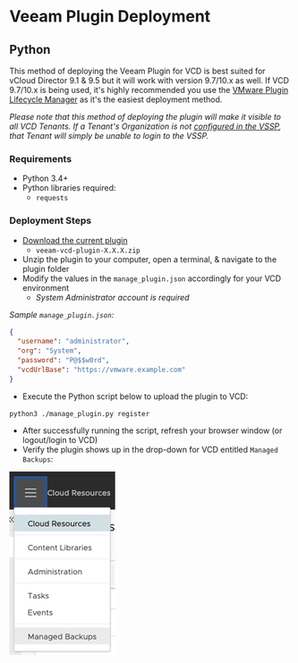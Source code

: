 # Veeam Plugin Deployment

## Python

This method of deploying the Veeam Plugin for VCD is best suited for vCloud Director 9.1 & 9.5 but it will work with version 9.7/10.x as well. If VCD 9.7/10.x is being used, it's highly recommended you use the [VMware Plugin Lifecycle Manager](plugin-deploy-plugin-manager.md) as it's the easiest deployment method.

*Please note that this method of deploying the plugin will make it visible to all VCD Tenants. If a Tenant's Organization is not [configured in the VSSP](https://helpcenter.veeam.com/docs/backup/em/em_configure_vcd_org.html?ver=95u4), that Tenant will simply be unable to login to the VSSP.*

### Requirements

* Python 3.4+
* Python libraries required:
  * `requests`

### Deployment Steps

* [Download the current plugin](https://github.com/VeeamHub/veeam-plugin-for-vcd/releases/latest)
  * `veeam-vcd-plugin-X.X.X.zip`
* Unzip the plugin to your computer, open a terminal, & navigate to the plugin folder
* Modify the values in the `manage_plugin.json` accordingly for your VCD environment
  * _System Administrator account is required_

_Sample `manage_plugin.json`:_

```json
{
  "username": "administrator",
  "org": "System",
  "password": "P@$$w0rd",
  "vcdUrlBase": "https://vmware.example.com"
}
```

* Execute the Python script below to upload the plugin to VCD:

```text
python3 ./manage_plugin.py register
```

* After successfully running the script, refresh your browser window (or logout/login to VCD)
* Verify the plugin shows up in the drop-down for VCD entitled `Managed Backups`:

![VCD Drop-Down](images/vcd-dropdown.png)
